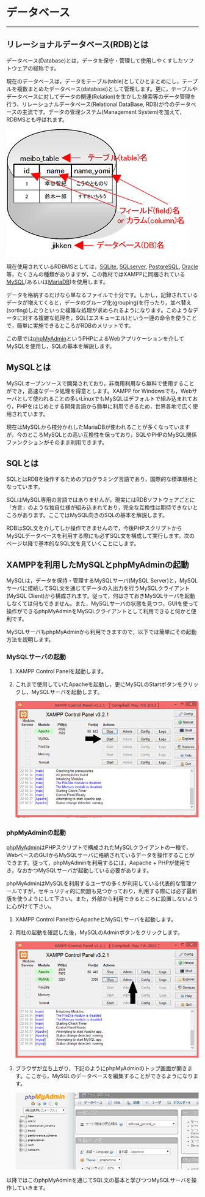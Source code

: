 # データベース

------

## リレーショナルデータベース(RDB)とは

データベース(Database)とは，データを保守・管理して使用しやくすしたソフトウェアの総称です。

現在のデータベースは，データをテーブル(table)としてひとまとめにし，テーブルを複数まとめたデータベース(database)として管理します。更に，テーブルやデータベースに対してデータの関連(Relation)を生かした検索等のデータ管理を行う，リレーショナルデータベース(Relational DataBase, RDB)が今のデータベースの主流です。データの管理システム(Management System)を加えて，RDBMSとも呼ばれます。





[![img](1_about.assets/database_table_column_mini.png)](http://cs-tklab.na-inet.jp/phpdb/Chapter3/fig/database_table_column_mini.png)



現在使用されているRDBMSとしては，[SQLite](https://www.sqlite.org/), [SQLserver](https://www.microsoft.com/en-us/sql-server/), [PostgreSQL](https://www.postgresql.org/), [Oracle](https://www.oracle.com/)等，たくさんの種類がありますが，この教材ではXAMPPに同梱されている[MySQL](https://www.mysql.com/)(あるいは[MariaDB](https://mariadb.org/))を使用します。

データを格納するだけなら単なるファイルで十分です。しかし，記録されているデータが増えてくると，データのグループ化(grouping)を行ったり，並べ替え(sorting)したりといった複雑な処理が求められるようになります。このようなデータに対する複雑な処理を，SQL(エスキューエル)という一連の命令を使うことで，簡単に実施できるところがRDBのメリットです。

この章では[phpMyAdmin](https://www.phpmyadmin.net/)というPHPによるWebアプリケーションを介してMySQLを使用し，SQLの基本を解説します。

## MySQLとは

MySQLオープンソースで開発されており，非商用利用なら無料で使用することができ，高速なデータ処理を得意とします。XAMPP for Windowsでも，Webサーバとして使われることの多いLinuxでもMySQLはデフォルトで組み込まれており，PHPをはじめとする開発言語から簡単に利用できるため，世界各地で広く使用されています。

現在はMySQLから枝分かれしたMariaDBが使われることが多くなっていますが，今のところMySQLとの高い互換性を保っており，SQLやPHPのMySQL関係ファンクションがそのまま利用できます。

## SQLとは

SQLとはRDBを操作するためのプログラミング言語であり，国際的な標準規格となっています。

SQLはMySQL専用の言語ではありませんが，現実にはRDBソフトウェアごとに「方言」のような独自仕様が組み込まれており，完全な互換性は期待できないところがあります。ここではMySQL向きのSQLの基本を解説します。

RDBはSQL文を介してしか操作できませんので，今後PHPスクリプトからMySQLデータベースを利用する際にも必ずSQL文を構成して実行します。次のページ以降で基本的なSQL文を見ていくことにします。

## XAMPPを利用したMySQLとphpMyAdminの起動

MySQLは，データを保持・管理するMySQLサーバ(MySQL Server)と，MySQLサーバに接続してSQL文を通じてデータの入出力を行うMySQLクライアント(MySQL Client)から構成されます。従って，何はさておきMySQLサーバを起動しなくては何もできません。また，MySQLサーバの状態を見つつ，GUIを使って操作ができるphpMyAdminをMySQLクライアントとして利用できると何かと便利です。

MySQLサーバもphpMyAdminから利用できますので，以下では簡単にその起動方法を説明します。

### MySQLサーバの起動

1. XAMPP Control Panelを起動します。

2. これまで使用していたApacheを起動し，更にMySQLのStartボタンをクリックし，MySQLサーバを起動します。

   

   [![img](1_about.assets/DB1-1.PNG)](http://cs-tklab.na-inet.jp/phpdb/Chapter3/fig/DB1-1.PNG)

   

### phpMyAdminの起動

[phpMyAdmin](https://www.phpmyadmin.net/)はPHPスクリプトで構成されたMySQLクライアントの一種で，WebベースのGUIからMySQLサーバに格納されているデータを操作することができます。従って，phpMyAdminを利用するには，Aapache + PHPが使用でき，なおかつMySQLサーバが起動している必要があります。

phpMyAdminはMySQLを利用するユーザの多くが利用している代表的な管理ツールですが，セキュリティ的に問題も見つかっており，利用する際には必ず最新版を使うようにして下さい。また，外部から利用できるところに設置しないように心がけて下さい。

1. XAMPP Control PanelからApacheとMySQLサーバを起動します。

2. 両社の起動を確認した後，MySQLのAdminボタンをクリックします。

   

   [![img](1_about.assets/DB1-2.PNG)](http://cs-tklab.na-inet.jp/phpdb/Chapter3/fig/DB1-2.PNG)

   

3. ブラウザが立ち上がり，下記のようにphpMyAdminのトップ画面が開きます。ここから，MySQLのデータベースを編集することができるようになります。

   

   [![img](1_about.assets/DB1-3.PNG)](http://cs-tklab.na-inet.jp/phpdb/Chapter3/fig/DB1-3.PNG)

   

以降ではこのphpMyAdminを通じてSQL文の基本と学びつつMySQLサーバを操作していきます。
